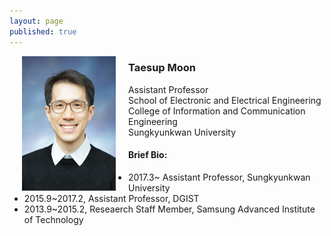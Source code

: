 ```yaml
---
layout: page
published: true
---
```


<img src="./img/profile_icc.jpg" width="150" height="215" align="left" hspace="20" />

### Taesup Moon

Assistant Professor  
School of Electronic and Electrical Engineering  
College of Information and Communication Engineering  
Sungkyunkwan University    
  
  
#### Brief Bio:  
- 2017.3~ Assistant Professor, Sungkyunkwan University
- 2015.9~2017.2, Assistant Professor, DGIST
- 2013.9~2015.2, Reseaerch Staff Member, Samsung Advanced Institute of Technology
